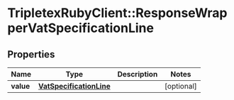 # TripletexRubyClient::ResponseWrapperVatSpecificationLine

## Properties
Name | Type | Description | Notes
------------ | ------------- | ------------- | -------------
**value** | [**VatSpecificationLine**](VatSpecificationLine.md) |  | [optional] 


